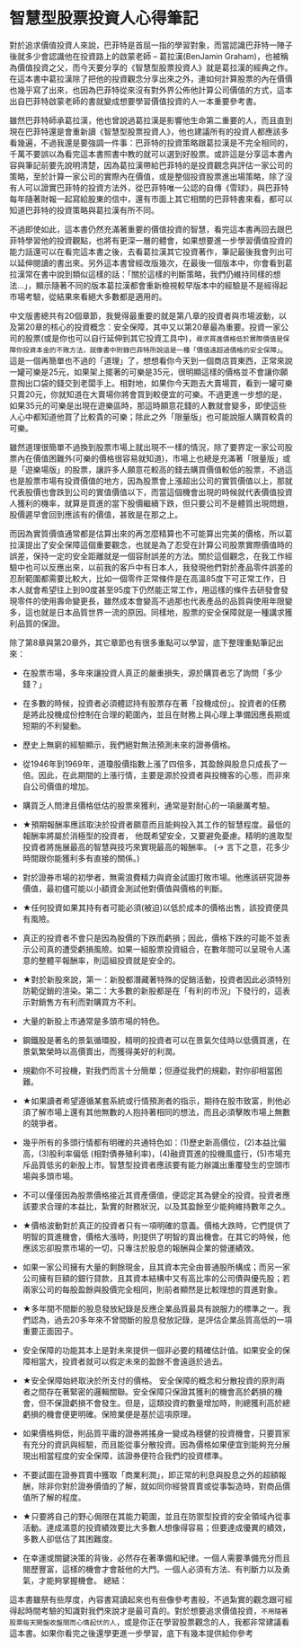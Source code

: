 # 智慧型股票投資人心得筆記


對於追求價值投資人來說，巴菲特是首屈一指的學習對象，而當認識巴菲特一陣子後就多少會認識他在投資路上的啟蒙老師 – 葛拉漢(BenJamin Graham)，也被稱為價值投資之父，而今天要分享的《智慧型股票投資人》就是葛拉漢的經典之作。在這本書中葛拉漢除了把他的投資觀念分享出來之外，連如何計算股票的內在價價也幾乎寫了出來，也因為巴菲特從來沒有對外界公佈他計算公司價值的方式，這本出自巴菲特啟蒙老師的書就變成想要學習價值投資的人一本重要參考書。

雖然巴菲特師承葛拉漢，他也曾說過葛拉漢是影響他生命第二重要的人，而且直到現在巴菲特還是會重新讀《智慧型股票投資人》，他也建議所有的投資人都應該多看幾遍，不過我還是要強調一件事：巴菲特的投資策略跟葛拉漢是不完全相同的，千萬不要誤以為看完這本書照書中教的就可以選到好股票。或許這是分享這本書內容與筆記前要先說明清楚，因為葛拉漢帶給巴菲特的是投資觀念與評估一家公司的策略，至於計算一家公司的實際內在價值，或是整個投資股票進出場策略，除了沒有人可以證實巴菲特的投資方法外，從巴菲特唯一公認的自傳《雪球》，與巴菲特每年隨著財報一起寫給股東的信中，還有市面上其它相關的巴菲特書來看，都可以知道巴菲特的投資策略與葛拉漢有所不同。

不過即使如此，這本書仍然充滿著重要的價值投資的智慧，看完這本書再回去跟巴菲特學習他的投資觀點，也將有更深一層的體會，如果想要進一步學習價值投資的能力話還可以在看完這本書之後，去看葛拉漢其它投資著作，筆記最後我會列出可以延伸閱讀的書出來。另外這本書曾經改版幾次，在最後一個版本中，你會看到葛拉漢常在書中說到類似這樣的話：「關於這樣的判斷策略，我們仍維持同樣的想法…」，顯示隨著不同的版本葛拉漢都會重新檢視較早版本中的經驗是不是經得起市場考驗，從結果來看絕大多數都是適用的。

中文版書總共有20個章節，我覺得最重要的就是第八章的投資者與市場波動，以及第20章的核心的投資概念：安全保障，其中又以第20章最為重要。投資一家公司的股票(或是你也可以自行延伸到其它投資工具中)，`尋求買進價格低於實際價值是保障你投資本金的不敗方法，就像書中附錄巴菲特所說這是一種「價值遠超過價格的安全保障」`。這是一個再簡單也不過的「道理」了，想想看你今天到一個商店買東西，正常來說一罐可樂是25元，如果架上擺著的可樂是35元，很明顯這樣的價格並不會讓你願意掏出口袋的錢交到老闆手上。相對地，如果你今天跑去大賣場買，看到一罐可樂只賣20元，你就知道在大賣場你將會買到較便宜的可樂。不過更進一步想的是，如果35元的可樂是出現在遊樂區時，那這時願意花錢的人數就會變多，即使這些人心中都知道他買了比較貴的可樂；除此之外「限量版」也可能說服人購買較貴的可樂。

雖然道理很簡單不過換到股票市場上就出現不一樣的情況，除了要界定一家公司股票內在價值困難外(可樂的價格很容易就知道)，市場上也總是充滿著「限量版」或是「遊樂場版」的股票，讓許多人願意花較高的錢去購買價值較低的股票，不過這也是股票市場有投資價值的地方，因為股票會上漲超出公司的實質價值以上，那就代表股價也會跌到公司的實值價值以下，而當這個機會出現的時候就代表價值投資人獲利的機率，就算是買進的當下股價繼續下跌，但只要公司不是體質出現問題，股價遲早會回到應該有的價值，甚致是在那之上。

而因為實質價值通常都是估算出來的再怎麼精算也不可能算出完美的價格，所以葛拉漢提出了安全保障這個重要觀念，也就是為了忍受在計算公司股票實際價值時的誤差，保持一定的安全距離就是一個容耐誤差的方法。關於這個觀念，在我工作經驗中也可以反應出來，以前我的客戶中有日本人，我發現他們對於產品零件誤差的忍耐範圍都需要比較大，比如一個零件正常條件是在高溫85度下可正常工作，日本人就會希望往上到90度甚至95度下仍然能正常工作，用這樣的條件去研發會發現零件的使用壽命變更長，雖然成本會變高不過那也代表產品的品質與使用年限變多，這也就是日本品質世界一流的原因。同樣地，股票的安全保障就是一種講求獲利品質的保證。

 

除了第8章與第20章外，其它章節也有很多重點可以學習，底下整理重點筆記出來：

- 在股票市場，多年來讓投資人真正的嚴重損失，源於購買者忘了詢問「多少錢？」

- 在多數的時候，投資者必須體認持有股票存在著「投機成份」。投資者的任務是將此投機成份控制在合理的範圍內，並且在財務上與心理上準備因應長期或短期的不利變動。

- 歷史上無窮的經驗顯示，我們絕對無法預測未來的證券價格。

- 從1946年到1969年，道瓊股價指數上漲了四倍多，其盈餘與股息只成長了一倍。因此，在此期間的上漲行情，主要是源於投資者與投機客的心態，而非來自公司價值的增加。

- 購買乏人問津且價格低估的股票來獲利，通常是對耐心的一項嚴厲考驗。

- ★預期報酬率應該取決於投資者願意而且能夠投入其工作的智慧程度。最低的報酬率將屬於消極型的投資者，
他既希望安全，又要避免憂慮。精明的進取型投資者將施展最高的智慧與技巧來實現最高的報酬率。 (→ 言下之意，花多少時間跟你能獲利多有直接的關係。)

- 對於證券市場的初學者，無需浪費精力與資金試圖打敗市場。他應該研究證券價值，最初儘可能以小額資金測試他對價值與價格的判斷。

- ★任何投資如果其持有者可能必須(被迫)以低於成本的價格出售，該投資便具有風險。

- 真正的投資者不會只是因為股價的下跌而虧損；因此，價格下跌的可能不並表示公司真的遭受虧損風險。如果一組股票投資組合，在數年間可以呈現令人滿意的整體平報酬率，則這組投資就是安全的。

- ★對於新股來說，第一：新股都潛藏著特殊的促銷活動，投資者因此必須特別防範促銷的渲染。第二：大多數的新股都是在「有利的市況」下發行的，這表示對銷售方有利而對購買方不利。

- 大量的新股上市通常是多頭市場的特色。

- 鋼鐵股是著名的景氣循環股，精明的投資者可以在景氣欠佳時以低價買進，在景氣繁榮時以高價賣出，而獲得美好的利潤。

- 規勸你不可投機，對我們而言十分簡單；但遵從我們的規勸，對你卻相當困難。

- ★如果讀者希望遵循某套系統或行情預測者的指示，期待在股市致富，則他必須了解市場上還有其他無數的人抱持著相同的想法，而且必須擊敗市場上無數的競爭者。

- 幾乎所有的多頭行情都有明確的共通特色如：(1)歷史新高價位，(2)本益比偏高，(3)股利率偏低 (相對債券殖利率)，(4)融資買進的投機風盛行，(5)市場充斥品質低劣的新股上市。智慧型投資者應該要有能力辦識出重覆發生的空頭市場與多頭市場。

- 不可以僅僅因為股票價格接近其資產價值，便認定其為健全的投資。投資者應該要求合理的本益比，紮實的財務狀況，以及其盈餘至少能夠維持數年之久。

- ★價格波動對於真正的投資者只有一項明確的意義。價格大跌時，它們提供了明智的買進機會，價格大漲時，則提供了明智的賣出機會。在其它的時候，他應該忘卻股票市場的一切，只專注於股息的報酬與企業的營運績效。

- 如果一家公司擁有大量的剩餘現金，且其資本完全由普通股所構成；而另一家公司擁有巨額的銀行貸款，且其資本結構中又有高比率的公司債與優先股；若兩家公司的每股盈餘與股價完全相同，則前者顯然是比較理想的買進對象。

- ★多年間不間斷的股息發放紀錄是反應企業品質最具有說服力的標準之一。我們認為，過去20多年來不曾間斷的股息發放記錄，是評估企業品質高低的一項重要正面因子。

- 安全保障的功能其本上是對未來提供一個非必要的精確估計值。如果安全的保障相當大，投資者就可以假定未來的盈餘不會遠遜於過去。

- ★安全保障始終取決於所支付的價格。
安全保障的概念和分散投資的原則兩者之間存在著緊密的邏輯關聯。安全保障只保證其獲利的機會高於虧損的機會，但不保證虧損不會發生。但是，這類投資的數量增加時，則總獲利高於總虧損的機會便更明確。保險業便是基於這項原理。

- 如果價格夠低，則品質平庸的證券將搖身一變成為穩健的投資機會，只要買家有充分的資訊與經驗，而且能從事分散投資。因為價格如果便宜到能夠充分展現出相當程度的安全保障，該證券便符合我們的投資標準。

- 不要試圖在證券買賣中獲取「商業利潤」，即正常的利息與股息之外的超額報酬，除非你對於證券價值的了解，就如同你經營買賣或從事製造時，對商品價值所了解的程度。

- ★只要將自己的野心侷限在其能力範圍，並且在防禦型投資的安全領域內從事活動。達成滿意的投資績效要比大多數人想像得容易；但要達成優異的績效，多數人卻低估了其困難度。

- 在幸運或關鍵決策的背後，必然存在著準備和紀律。一個人需要準備充分而且閱歷豐富，這樣的機會才會敲他的大門。一個人必須有方法、有判斷力以及勇氣，才能夠掌握機會。
總結：

這本書雖祭有些厚度，內容書寫讀起來也有些像參考書般，不過紮實的觀念跟可經得起時間考驗的知識對我們來說才是最可貴的。對於想要追求價值投資，`不用隨著股票每天開盤收盤間而心情起伏的人`，或是你正在學習股票觀念的人，我都非常建議看這本書。如果你看完之後還學更進一步學習，底下有幾本提供給你參考